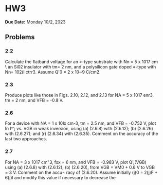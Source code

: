# HW3

**Due Date:** Monday 10/2, 2023

## Problems

### 2.2

Calculate the flatband voltage for an «-type substrate with Nn = 5 x 1017 cm \ an Si02
insulator with tm= 2 nm, and a polysilicon gate doped «-type with Nn= 102(l ctrr3.
Assume Q'0 = 2 x 10~9 C/cm2.

### 2.3 

Produce plots like those in Figs. 2.10, 2.12, and 2.13 for NA = 5 x 1017 enr3, tm = 2 nm,
and VFB = -0.8 V.

### 2.6 

For a device with NA = 1 x 10lx cm-3, tm = 2.5 nm, and VFB = -0.752 V, plot In l^'j vs. VGB
in weak inversion, using (a) (2.6.8) with (2.6.12); (b) (2.6.26) with (2.6.27); and (r) (2.6.34)
with (2.6.35). Comment on the accuracy of the last two approaches.

### 2.7 

For NA = 3 x 1017 cm"3, fox = 6 nm, and VFB = -0.983 V, plot Q',(VGB) using (a) (2.6.8)
with (2.6.12); (b) (2.6.20), from VGB = VM0 + 0.6 V to VGB = 3 V. Comment on the accu¬
racy of (2.6.20). Assume initially (j)0 = 2(j)F + 6(j)l and modify this value if necessary to
decrease the


